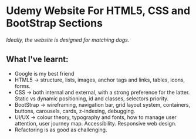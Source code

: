 # Udemy Website For HTML5, CSS and BootStrap Sections
###### Ideally, the website is designed for matching dogs.

## What I've learnt:
* Google is my best friend
* HTML5 -> structure, lists, images, anchor tags and links, tables, icons, forms.
* CSS -> both internal and external, with a strong preference for the latter. Static vs dynamic positioning, id and classes, selectors priority. 
* BootStrap -> wireframing, navigation bar, grid layout system, containers, buttons, carousels, cards, z-indexing,  debugging.
* UI/UX -> colour theory, typography and fonts, how to manage user attention, user journey map. Accessibility. Responsive web design.
* Refactoring is as good as challenging.
